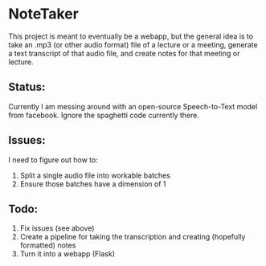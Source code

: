 # NoteTaker

This project is meant to eventually be a webapp, but the general idea is to take an .mp3 (or other audio format) file of a lecture or a meeting, generate a text transcript of that audio file, and create notes for that meeting or lecture.

## Status:
Currently I am messing around with an open-source Speech-to-Text model from facebook. Ignore the spaghetti code currently there. 

## Issues:
I need to figure out how to:
1. Split a single audio file into workable batches
2. Ensure those batches have a dimension of 1

## Todo:
1. Fix issues (see above)
2. Create a pipeline for taking the transcription and creating (hopefully formatted) notes
3. Turn it into a webapp (Flask)